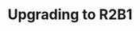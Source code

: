 ---
lang: en
layout: doc
permalink: /doc/upgrade/2b1/
redirect_from:
- /doc/upgrade-to-r2b1/
- /en/doc/upgrade-to-r2b1/
- /doc/UpgradeToR2B1/
- /wiki/UpgradeToR2B1/
redirect_to: https://doc.qubes-os.org/en/latest/user/downloading-installing-upgrading/upgrade/2b1.html
ref: 163
title: Upgrading to R2B1
---
